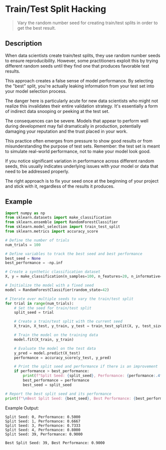 # Train/Test Split Hacking

> Vary the random number seed for creating train/test splits in order to get the best result.

## Description

When data scientists create train/test splits, they use random number seeds to ensure reproducibility. However, some practitioners exploit this by trying different random seeds until they find one that produces favorable test results.

This approach creates a false sense of model performance. By selecting the "best" split, you're actually leaking information from your test set into your model selection process.

The danger here is particularly acute for new data scientists who might not realize this invalidates their entire validation strategy. It's essentially a form of indirect data snooping or peeking at the test set.

The consequences can be severe. Models that appear to perform well during development may fail dramatically in production, potentially damaging your reputation and the trust placed in your work.

This practice often emerges from pressure to show good results or from misunderstanding the purpose of test sets. Remember: the test set is meant to simulate real-world performance, not to make your model look good.

If you notice significant variation in performance across different random seeds, this usually indicates underlying issues with your model or data that need to be addressed properly.

The right approach is to fix your seed once at the beginning of your project and stick with it, regardless of the results it produces.

## Example

```python
import numpy as np
from sklearn.datasets import make_classification
from sklearn.ensemble import RandomForestClassifier
from sklearn.model_selection import train_test_split
from sklearn.metrics import accuracy_score

# Define the number of trials
num_trials = 100

# Define variables to track the best seed and best performance
best_seed = None
best_performance = -np.inf

# Create a synthetic classification dataset
X, y = make_classification(n_samples=100, n_features=20, n_informative=15, n_redundant=5, random_state=42)

# Initialize the model with a fixed seed
model = RandomForestClassifier(random_state=42)

# Iterate over multiple seeds to vary the train/test split
for trial in range(num_trials):
    # Set the seed for train/test split
    split_seed = trial

    # Create a train/test split with the current seed
    X_train, X_test, y_train, y_test = train_test_split(X, y, test_size=0.3, random_state=split_seed)

    # Train the model on the training data
    model.fit(X_train, y_train)

    # Evaluate the model on the test data
    y_pred = model.predict(X_test)
    performance = accuracy_score(y_test, y_pred)

    # Print the split seed and performance if there is an improvement
    if performance > best_performance:
        print(f"Split Seed: {split_seed}, Performance: {performance:.4f}")
        best_performance = performance
        best_seed = split_seed

# Report the best split seed and its performance
print(f"\nBest Split Seed: {best_seed}, Best Performance: {best_performance:.4f}")
```

Example Output:

```text
Split Seed: 0, Performance: 0.5000
Split Seed: 1, Performance: 0.6667
Split Seed: 3, Performance: 0.7333
Split Seed: 4, Performance: 0.8000
Split Seed: 39, Performance: 0.9000

Best Split Seed: 39, Best Performance: 0.9000
```

